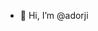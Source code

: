 - 👋 Hi, I’m @adorji

<!---
adorji/adorji is a ✨ special ✨ repository because its `README.md` (this file) appears on your GitHub profile.
You can click the Preview link to take a look at your changes.
--->
